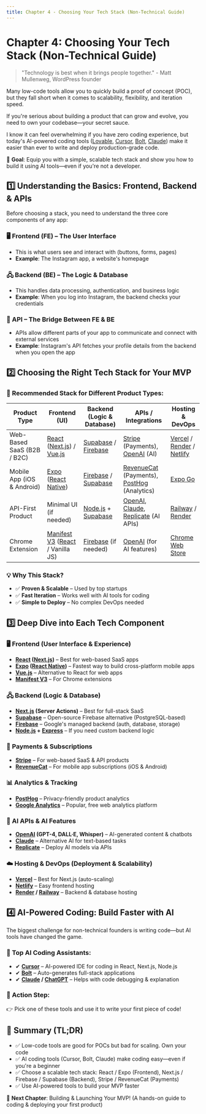 ```yaml
---
title: Chapter 4 - Choosing Your Tech Stack (Non-Technical Guide)
---
```


# Chapter 4: Choosing Your Tech Stack (Non-Technical Guide)

> "Technology is best when it brings people together." - Matt Mullenweg, WordPress founder

Many low-code tools allow you to quickly build a proof of concept (POC), but they fall short when it comes to scalability, flexibility, and iteration speed.

If you're serious about building a product that can grow and evolve, you need to own your codebase—your secret sauce.

I know it can feel overwhelming if you have zero coding experience, but today's AI-powered coding tools ([Lovable](https://lovable.ai), [Cursor](https://cursor.sh), [Bolt](https://bolt.ai), [Claude](https://anthropic.com/claude)) make it easier than ever to write and deploy production-grade code.

🚀 **Goal**: Equip you with a simple, scalable tech stack and show you how to build it using AI tools—even if you're not a developer.

## 1️⃣ Understanding the Basics: Frontend, Backend & APIs

Before choosing a stack, you need to understand the three core components of any app:

### 🖥 Frontend (FE) – The User Interface
- This is what users see and interact with (buttons, forms, pages)
- **Example**: The Instagram app, a website's homepage

### 🖧 Backend (BE) – The Logic & Database
- This handles data processing, authentication, and business logic
- **Example**: When you log into Instagram, the backend checks your credentials

### 🔗 API – The Bridge Between FE & BE
- APIs allow different parts of your app to communicate and connect with external services
- **Example**: Instagram's API fetches your profile details from the backend when you open the app

## 2️⃣ Choosing the Right Tech Stack for Your MVP

### 📌 Recommended Stack for Different Product Types:

| Product Type | Frontend (UI) | Backend (Logic & Database) | APIs / Integrations | Hosting & DevOps |
|-------------|---------------|---------------------------|-------------------|------------------|
| Web-Based SaaS (B2B / B2C) | [React](https://react.dev) ([Next.js](https://nextjs.org)) / [Vue.js](https://vuejs.org) | [Supabase](https://supabase.com) / [Firebase](https://firebase.google.com) | [Stripe](https://stripe.com) (Payments), [OpenAI](https://openai.com) (AI) | [Vercel](https://vercel.com) / [Render](https://render.com) / [Netlify](https://netlify.com) |
| Mobile App (iOS & Android) | [Expo](https://expo.dev) ([React Native](https://reactnative.dev)) | [Firebase](https://firebase.google.com) / [Supabase](https://supabase.com) | [RevenueCat](https://revenuecat.com) (Payments), [PostHog](https://posthog.com) (Analytics) | [Expo Go](https://expo.dev/go) |
| API-First Product | Minimal UI (if needed) | [Node.js](https://nodejs.org) + [Supabase](https://supabase.com) | [OpenAI](https://openai.com), [Claude](https://anthropic.com/claude), [Replicate](https://replicate.com) (AI APIs) | [Railway](https://railway.app) / [Render](https://render.com) |
| Chrome Extension | [Manifest V3](https://developer.chrome.com/docs/extensions/mv3/intro) ([React](https://react.dev) / Vanilla JS) | [Firebase](https://firebase.google.com) (if needed) | [OpenAI](https://openai.com) (for AI features) | [Chrome Web Store](https://chrome.google.com/webstore/category/extensions) |

### 💡 Why This Stack?
- ✅ **Proven & Scalable** – Used by top startups
- ✅ **Fast Iteration** – Works well with AI tools for coding
- ✅ **Simple to Deploy** – No complex DevOps needed

## 3️⃣ Deep Dive into Each Tech Component

### 🖥 Frontend (User Interface & Experience)
- **[React](https://react.dev) ([Next.js](https://nextjs.org))** – Best for web-based SaaS apps
- **[Expo](https://expo.dev) ([React Native](https://reactnative.dev))** – Fastest way to build cross-platform mobile apps
- **[Vue.js](https://vuejs.org)** – Alternative to React for web apps
- **[Manifest V3](https://developer.chrome.com/docs/extensions/mv3/intro)** – For Chrome extensions

### 🖧 Backend (Logic & Database)
- **[Next.js](https://nextjs.org) (Server Actions)** – Best for full-stack SaaS
- **[Supabase](https://supabase.com)** – Open-source Firebase alternative (PostgreSQL-based)
- **[Firebase](https://firebase.google.com)** – Google's managed backend (auth, database, storage)
- **[Node.js](https://nodejs.org) + [Express](https://expressjs.com)** – If you need custom backend logic

### 🔗 Payments & Subscriptions
- **[Stripe](https://stripe.com)** – For web-based SaaS & API products
- **[RevenueCat](https://revenuecat.com)** – For mobile app subscriptions (iOS & Android)

### 📊 Analytics & Tracking
- **[PostHog](https://posthog.com)** – Privacy-friendly product analytics
- **[Google Analytics](https://analytics.google.com)** – Popular, free web analytics platform

### 🧠 AI APIs & AI Features
- **[OpenAI](https://openai.com) (GPT-4, DALL·E, Whisper)** – AI-generated content & chatbots
- **[Claude](https://anthropic.com/claude)** – Alternative AI for text-based tasks
- **[Replicate](https://replicate.com)** – Deploy AI models via APIs

### ☁️ Hosting & DevOps (Deployment & Scalability)
- **[Vercel](https://vercel.com)** – Best for Next.js (auto-scaling)
- **[Netlify](https://netlify.com)** – Easy frontend hosting
- **[Render](https://render.com) / [Railway](https://railway.app)** – Backend & database hosting

## 4️⃣ AI-Powered Coding: Build Faster with AI

The biggest challenge for non-technical founders is writing code—but AI tools have changed the game.

### 📌 Top AI Coding Assistants:
- ✔ **[Cursor](https://cursor.sh)** – AI-powered IDE for coding in React, Next.js, Node.js
- ✔ **[Bolt](https://bolt.ai)** – Auto-generates full-stack applications
- ✔ **[Claude](https://anthropic.com/claude) / [ChatGPT](https://chat.openai.com)** – Helps with code debugging & explanation

### 🎯 Action Step:
👉 Pick one of these tools and use it to write your first piece of code!

## 📌 Summary (TL;DR)
- ✅ Low-code tools are good for POCs but bad for scaling. Own your code
- ✅ AI coding tools (Cursor, Bolt, Claude) make coding easy—even if you're a beginner
- ✅ Choose a scalable tech stack: React / Expo (Frontend), Next.js / Firebase / Supabase (Backend), Stripe / RevenueCat (Payments)
- ✅ Use AI-powered tools to build your MVP faster

🚀 **Next Chapter**: Building & Launching Your MVP! (A hands-on guide to coding & deploying your first product) 